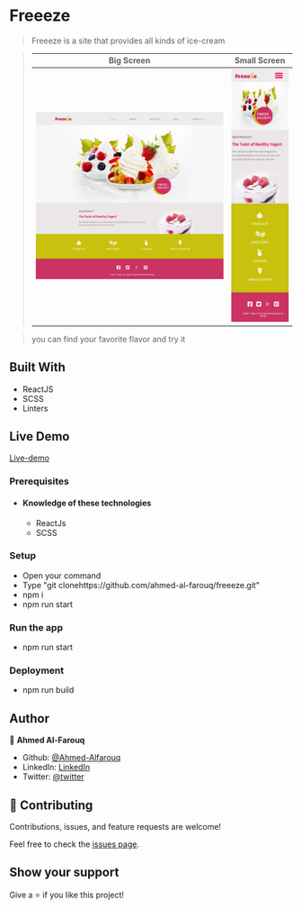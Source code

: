 # Freeeze

> Freeeze is a site that provides all kinds of ice-cream

> |Big Screen       |Small Screen|
> |--------------|--------------|
> |![screenshot](./screenshot.png)|![screenshot2](./screenshot-sm-screen.png)|

> you can find your favorite  flavor and try it
## Built With
- ReactJS
- SCSS
- Linters

## Live Demo
[Live-demo](https://freeeze.pages.dev/)
### Prerequisites
  - #### Knowledge of these technologies
    - ReactJs
    - SCSS
### Setup
  * Open your command
  * Type "git clonehttps://github.com/ahmed-al-farouq/freeeze.git"
  * npm i
  * npm run start
### Run the app
  * npm run start

### Deployment
  * npm run build
## Author

:bearded_person: **Ahmed Al-Farouq**
  - Github: [@Ahmed-Alfarouq](https://github.com/ahmed-al-farouq)
  - LinkedIn: [LinkedIn](https://www.linkedin.com/in/ahmed-al-farouq/)
  - Twitter: [@twitter](https://twitter.com/ahmed_al_farouq)


## 🤝 Contributing

Contributions, issues, and feature requests are welcome!

Feel free to check the [issues page](../../issues/).

## Show your support

Give a ⭐️ if you like this project!
